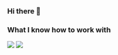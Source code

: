 ### Hi there 👋
### What I know how to work with
<img src="https://img.shields.io/badge/html-black?style=for-the-badge&logo=html5&logoColor=#FF4500"/>
<img src="https://img.shields.io/badge/html-black?style=for-the-badge&logo=css3&logoColor=#6A5ACD"/>
